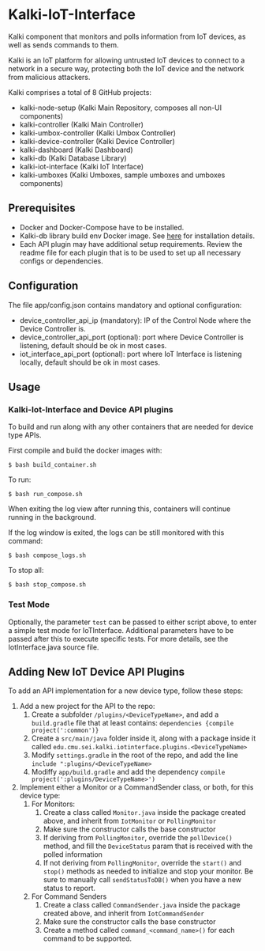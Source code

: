 # Kalki-IoT-Interface
Kalki component that monitors and polls information from IoT devices, as well as sends commands to them.

Kalki is an IoT platform for allowing untrusted IoT devices to connect to a network in a secure way, protecting both the IoT device and the network from malicious attackers.

Kalki comprises a total of 8 GitHub projects:
- kalki-node-setup (Kalki Main Repository, composes all non-UI components)
- kalki-controller (Kalki Main Controller)
- kalki-umbox-controller (Kalki Umbox Controller)
- kalki-device-controller (Kalki Device Controller)
- kalki-dashboard (Kalki Dashboard)
- kalki-db (Kalki Database Library)
- kalki-iot-interface (Kalki IoT Interface)
- kalki-umboxes (Kalki Umboxes, sample umboxes and umboxes components)

## Prerequisites
- Docker and Docker-Compose have to be installed.
- Kalki-db library build env Docker image. See [here](https://github.com/SEI-TAS/kalki-db) for installation details.
- Each API plugin may have additional setup requirements. Review the readme file for each plugin that is to be used to set up all necessary configs or dependencies.

## Configuration
The file app/config.json contains mandatory and optional configuration:

- device_controller_api_ip (mandatory): IP of the Control Node where the Device Controller is.
- device_controller_api_port (optional): port where Device Controller is listening, default should be ok in most cases.
- iot_interface_api_port (optional): port where IoT Interface is listening locally, default should be ok in most cases.

## Usage
### Kalki-Iot-Interface and Device API plugins 
To build and run along with any other containers that are needed for device type APIs.

First compile and build the docker images with:

```
$ bash build_container.sh
```

To run:

```
$ bash run_compose.sh
```

When exiting the log view after running this, containers will continue running in the background.

If the log window is exited, the logs can be still monitored with this command:

```
$ bash compose_logs.sh
```

To stop all:
```
$ bash stop_compose.sh
```

### Test Mode
Optionally, the parameter ``test`` can be passed to either script above, to enter a simple test mode for  IoTInterface. Additional parameters have to be passed after this to execute specific tests. For more details, see the IotInterface.java source file.

## Adding New IoT Device API Plugins
To add an API implementation for a new device type, follow these steps:

1. Add a new project for the API to the repo: 
    1. Create a subfolder `/plugins/<DeviceTypeName>`, and add a `build.gradle` file that at least contains: `dependencies {compile project(':common')}`
    1. Create a `src/main/java` folder inside it, along with a package inside it called `edu.cmu.sei.kalki.iotinterface.plugins.<DeviceTypeName>`
    1. Modify `settings.gradle` in the root of the repo, and add the line `include ":plugins/<DeviceTypeName>`
    1. Modiffy `app/build.gradle` and add the dependency `compile project(':plugins/DeviceTypeName>')`
1. Implement either a Monitor or a CommandSender class, or both, for this device type:
    1. For Monitors:
        1. Create a class called `Monitor.java` inside the package created above, and inherit from `IotMonitor` or `PollingMonitor`
        1. Make sure the constructor calls the base constructor
        1. If deriving from `PollingMonitor`, override the `pollDevice()` method, and fill the `DeviceStatus` param that is received with the polled information
        1. If not deriving from `PollingMonitor`, override the `start()` and `stop()` methods as needed to initialize and stop your monitor. Be sure to manually call `sendStatusToDB()` when you have a new status to report.
    1. For Command Senders
        1. Create a class called `CommandSender.java` inside the package created above, and inherit from `IotCommandSender`
        1. Make sure the constructor calls the base constructor
        1. Create a method called `command_<command_name>()` for each command to be supported.
        